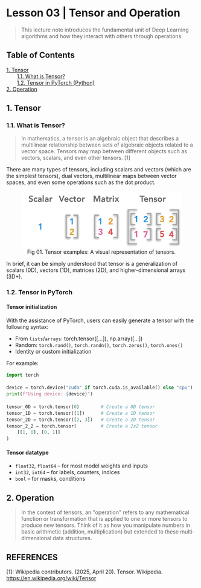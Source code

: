 # Lesson 03 | Tensor and Operation

>This lecture note introduces the fundamental unit of Deep Learning algorithms and how they interact with others through operations.
## Table of Contents
[1. Tensor](#1-tensor) \
&emsp;&emsp;[1.1. What is Tensor?](#11-what-is-tensor) \
&emsp;&emsp;[1.2. Tensor in PyTorch (Python)](#12-tensor-in-pytorch-pythons-library) \
[2. Operation](#2-operation)
## 1. Tensor
### 1.1. What is Tensor?

> In mathematics, a tensor is an algebraic object that describes a multilinear relationship between sets of algebraic objects related to a vector space. Tensors may map between different objects such as vectors, scalars, and even other tensors. [1]

There are many types of tensors, including scalars and vectors (which are the simplest tensors), dual vectors, multilinear maps between vector spaces, and even some operations such as the dot product.

<figure style="text-align: center;">
  <img src="img/tensor_example.png" alt="Tensor examples">
  <figcaption>Fig 01. Tensor examples: A visual representation of tensors.</figcaption>
</figure>

In brief, it can be simply understood that tensor is a generalization of scalars (0D), vectors (1D), matrices (2D), and higher-dimensional arrays (3D+).

### 1.2. Tensor in PyTorch
#### Tensor initialization
With the assistance of PyTorch, users can easily generate a tensor with the following syntax:
+ From `lists`/`arrays`: torch.tensor([...]), np.array([...])
+ Random: `torch.rand()`, `torch.randn()`, `torch.zeros()`, `torch.ones()`
+ Identity or custom initialization

For example:
```python
import torch

device = torch.device("cuda" if torch.cuda.is_available() else "cpu")
print(f"Using device: {device}")

tensor_0D = torch.tensor(0)        # Create a 0D tensor
tensor_1D = torch.tensor([1])      # Create a 1D tensor
tensor_2D = torch.tensor([2, 3])   # Create a 2D tensor
tensor_2_2 = torch.tensor(         # Create a 2x2 tensor
    [[1, 0], [0, 1]]
) 
```
#### Tensor datatype
- `float32`, `float64` – for most model weights and inputs
- `int32`, `int64` – for labels, counters, indices
- `bool` – for masks, conditions

## 2. Operation
> In the context of tensors, an "operation" refers to any mathematical function or transformation that is applied to one or more tensors to produce new tensors. Think of it as how you manipulate numbers in basic arithmetic (addition, multiplication) but extended to these multi-dimensional data structures.
## REFERENCES
[1]: Wikipedia contributors. (2025, April 20). Tensor. Wikipedia. https://en.wikipedia.org/wiki/Tensor